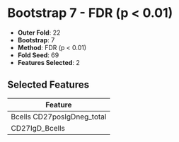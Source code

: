 # Bootstrap 7 - FDR (p < 0.01)

- **Outer Fold**: 22
- **Bootstrap**: 7
- **Method**: FDR (p < 0.01)
- **Fold Seed**: 69
- **Features Selected**: 2

## Selected Features

| Feature |
|---------|
| Bcells CD27posIgDneg_total |
| CD27IgD_Bcells |
